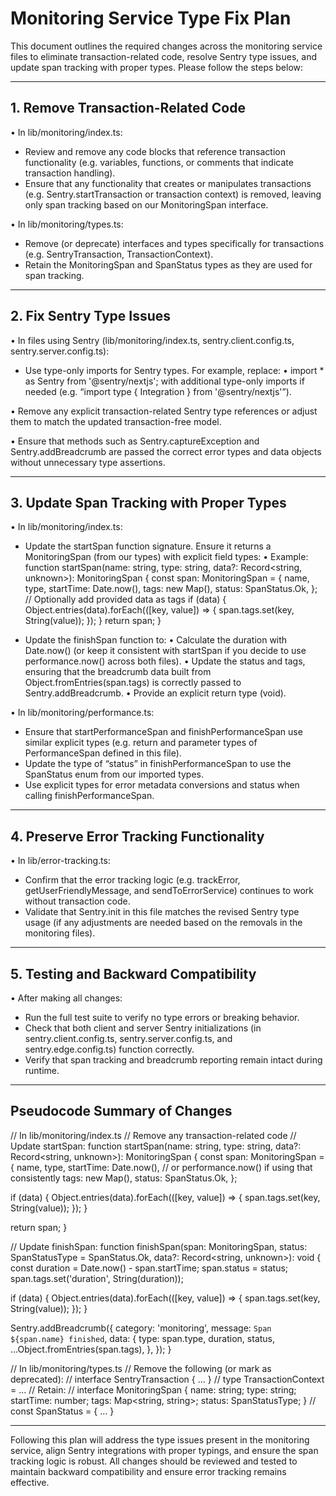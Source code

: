 # Monitoring Service Type Fix Plan

This document outlines the required changes across the monitoring service files to eliminate transaction-related code, resolve Sentry type issues, and update span tracking with proper types. Please follow the steps below:

---

## 1. Remove Transaction-Related Code

• In lib/monitoring/index.ts:
  - Review and remove any code blocks that reference transaction functionality (e.g. variables, functions, or comments that indicate transaction handling).  
  - Ensure that any functionality that creates or manipulates transactions (e.g. Sentry.startTransaction or transaction context) is removed, leaving only span tracking based on our MonitoringSpan interface.

• In lib/monitoring/types.ts:
  - Remove (or deprecate) interfaces and types specifically for transactions (e.g. SentryTransaction, TransactionContext).  
  - Retain the MonitoringSpan and SpanStatus types as they are used for span tracking.

---

## 2. Fix Sentry Type Issues

• In files using Sentry (lib/monitoring/index.ts, sentry.client.config.ts, sentry.server.config.ts):
  - Use type-only imports for Sentry types. For example, replace:
    • import * as Sentry from '@sentry/nextjs';
  with additional type-only imports if needed (e.g. “import type { Integration } from '@sentry/nextjs'”).
  
• Remove any explicit transaction-related Sentry type references or adjust them to match the updated transaction-free model.

• Ensure that methods such as Sentry.captureException and Sentry.addBreadcrumb are passed the correct error types and data objects without unnecessary type assertions.

---

## 3. Update Span Tracking with Proper Types

• In lib/monitoring/index.ts:
  - Update the startSpan function signature. Ensure it returns a MonitoringSpan (from our types) with explicit field types:
    • Example:
      function startSpan(name: string, type: string, data?: Record<string, unknown>): MonitoringSpan {
          const span: MonitoringSpan = {
            name,
            type,
            startTime: Date.now(),
            tags: new Map(),
            status: SpanStatus.Ok,
          };
          // Optionally add provided data as tags
          if (data) {
            Object.entries(data).forEach(([key, value]) => {
              span.tags.set(key, String(value));
            });
          }
          return span;
      }

  - Update the finishSpan function to:
    • Calculate the duration with Date.now() (or keep it consistent with startSpan if you decide to use performance.now() across both files).
    • Update the status and tags, ensuring that the breadcrumb data built from Object.fromEntries(span.tags) is correctly passed to Sentry.addBreadcrumb.
    • Provide an explicit return type (void).

• In lib/monitoring/performance.ts:
  - Ensure that startPerformanceSpan and finishPerformanceSpan use similar explicit types (e.g. return and parameter types of PerformanceSpan defined in this file).
  - Update the type of “status” in finishPerformanceSpan to use the SpanStatus enum from our imported types.
  - Use explicit types for error metadata conversions and status when calling finishPerformanceSpan.

---

## 4. Preserve Error Tracking Functionality

• In lib/error-tracking.ts:
  - Confirm that the error tracking logic (e.g. trackError, getUserFriendlyMessage, and sendToErrorService) continues to work without transaction code.
  - Validate that Sentry.init in this file matches the revised Sentry type usage (if any adjustments are needed based on the removals in the monitoring files).

---

## 5. Testing and Backward Compatibility

• After making all changes:
  - Run the full test suite to verify no type errors or breaking behavior.
  - Check that both client and server Sentry initializations (in sentry.client.config.ts, sentry.server.config.ts, and sentry.edge.config.ts) function correctly.
  - Verify that span tracking and breadcrumb reporting remain intact during runtime.

---

## Pseudocode Summary of Changes

// In lib/monitoring/index.ts
// Remove any transaction-related code
// Update startSpan:
function startSpan(name: string, type: string, data?: Record<string, unknown>): MonitoringSpan {
  const span: MonitoringSpan = {
    name,
    type,
    startTime: Date.now(), // or performance.now() if using that consistently
    tags: new Map(),
    status: SpanStatus.Ok,
  };

  if (data) {
    Object.entries(data).forEach(([key, value]) => {
      span.tags.set(key, String(value));
    });
  }

  return span;
}

// Update finishSpan:
function finishSpan(span: MonitoringSpan, status: SpanStatusType = SpanStatus.Ok, data?: Record<string, unknown>): void {
  const duration = Date.now() - span.startTime;
  span.status = status;
  span.tags.set('duration', String(duration));
  
  if (data) {
    Object.entries(data).forEach(([key, value]) => {
      span.tags.set(key, String(value));
    });
  }
  
  Sentry.addBreadcrumb({
    category: 'monitoring',
    message: `Span ${span.name} finished`,
    data: {
      type: span.type,
      duration,
      status,
      ...Object.fromEntries(span.tags),
    },
  });
}

// In lib/monitoring/types.ts
// Remove the following (or mark as deprecated):
//   interface SentryTransaction { ... }
//   type TransactionContext = ... 
// Retain:
//   interface MonitoringSpan { name: string; type: string; startTime: number; tags: Map<string, string>; status: SpanStatusType; }
//   const SpanStatus = { ... }  

---

Following this plan will address the type issues present in the monitoring service, align Sentry integrations with proper typings, and ensure the span tracking logic is robust. All changes should be reviewed and tested to maintain backward compatibility and ensure error tracking remains effective.
